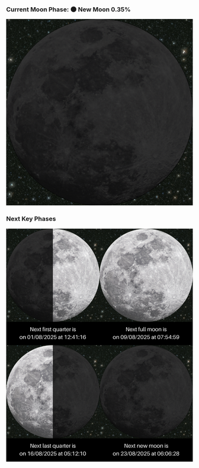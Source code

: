 ### Current Moon Phase: 🌑 New Moon 0.35%
![Moon Phase](moonphase.png)
### Next Key Phases
![Gallery](gallery.png)